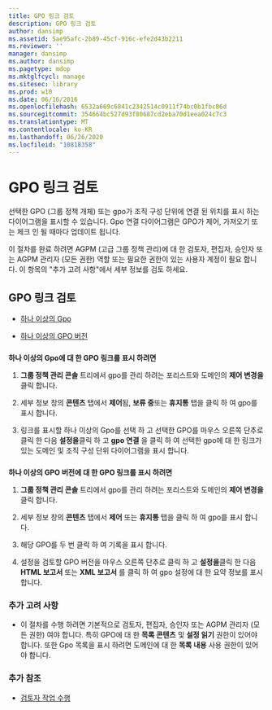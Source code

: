 ```yaml
---
title: GPO 링크 검토
description: GPO 링크 검토
author: dansimp
ms.assetid: 5ae95afc-2b89-45cf-916c-efe2d43b2211
ms.reviewer: ''
manager: dansimp
ms.author: dansimp
ms.pagetype: mdop
ms.mktglfcycl: manage
ms.sitesec: library
ms.prod: w10
ms.date: 06/16/2016
ms.openlocfilehash: 6532a669c6841c2342514c0911f74bc0b1fbc86d
ms.sourcegitcommit: 354664bc527d93f80687cd2eba70d1eea024c7c3
ms.translationtype: MT
ms.contentlocale: ko-KR
ms.lasthandoff: 06/26/2020
ms.locfileid: "10818358"
---
```

# GPO 링크 검토


선택한 GPO (그룹 정책 개체) 또는 gpo가 조직 구성 단위에 연결 된 위치를 표시 하는 다이어그램을 표시할 수 있습니다. Gpo 연결 다이어그램은 GPO가 제어, 가져오기 또는 체크 인 될 때마다 업데이트 됩니다.

이 절차를 완료 하려면 AGPM (고급 그룹 정책 관리)에 대 한 검토자, 편집자, 승인자 또는 AGPM 관리자 (모든 권한) 역할 또는 필요한 권한이 있는 사용자 계정이 필요 합니다. 이 항목의 "추가 고려 사항"에서 세부 정보를 검토 하세요.

## GPO 링크 검토


-   [하나 이상의 Gpo](#bkmk-gpos)

-   [하나 이상의 GPO 버전](#bkmk-gpo-versions)

### <a href="" id="bkmk-gpos"></a>

**하나 이상의 Gpo에 대 한 GPO 링크를 표시 하려면**

1.  **그룹 정책 관리 콘솔** 트리에서 gpo를 관리 하려는 포리스트와 도메인의 **제어 변경을** 클릭 합니다.

2.  세부 정보 창의 **콘텐츠** 탭에서 **제어**됨, **보류 중**또는 **휴지통** 탭을 클릭 하 여 gpo를 표시 합니다.

3.  링크를 표시할 하나 이상의 Gpo를 선택 하 고 선택한 GPO를 마우스 오른쪽 단추로 클릭 한 다음 **설정을**클릭 하 고 **gpo 연결** 을 클릭 하 여 선택한 gpo에 대 한 링크가 있는 도메인 및 조직 구성 단위 다이어그램을 표시 합니다.

### <a href="" id="bkmk-gpo-versions"></a>

**하나 이상의 GPO 버전에 대 한 GPO 링크를 표시 하려면**

1.  **그룹 정책 관리 콘솔** 트리에서 gpo를 관리 하려는 포리스트와 도메인의 **제어 변경을** 클릭 합니다.

2.  세부 정보 창의 **콘텐츠** 탭에서 **제어** 또는 **휴지통** 탭을 클릭 하 여 gpo를 표시 합니다.

3.  해당 GPO를 두 번 클릭 하 여 기록을 표시 합니다.

4.  설정을 검토할 GPO 버전을 마우스 오른쪽 단추로 클릭 하 고 **설정을**클릭 한 다음 **HTML 보고서** 또는 **XML 보고서** 를 클릭 하 여 gpo 설정에 대 한 요약 정보를 표시 합니다.

### 추가 고려 사항

-   이 절차를 수행 하려면 기본적으로 검토자, 편집자, 승인자 또는 AGPM 관리자 (모든 권한) 여야 합니다. 특히 GPO에 대 한 **목록 콘텐츠** 및 **설정 읽기** 권한이 있어야 합니다. 또한 Gpo 목록을 표시 하려면 도메인에 대 한 **목록 내용** 사용 권한이 있어야 합니다.

### 추가 참조

-   [검토자 작업 수행](performing-reviewer-tasks-agpm30ops.md)

 

 





